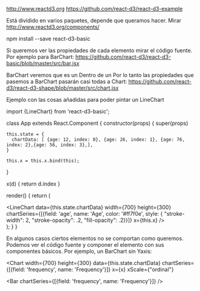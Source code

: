 http://www.reactd3.org
https://github.com/react-d3/react-d3-example

Está dividido en varios paquetes, depende que queramos hacer. Mirar http://www.reactd3.org/components/

npm install --save react-d3-basic


Si queremos ver las propiedades de cada elemento mirar el código fuente.
Por ejemplo para BarChart: https://github.com/react-d3/react-d3-basic/blob/master/src/bar.jsx

BarChart veremos que es un <Bar> Dentro de un <Chart>
Por lo tanto las propiedades que pasemos a BarChart pasarán casi todas a Chart: https://github.com/react-d3/react-d3-shape/blob/master/src/chart.jsx


Ejemplo con las cosas añadidas para poder pintar un LineChart


import {LineChart} from 'react-d3-basic';

class App extends React.Component {
  constructor(props) {
    super(props)

    this.state = {
      chartData: [ {age: 12, index: 0}, {age: 26, index: 1}, {age: 76, index: 2},{age: 56, index: 3},],
    }

    this.x = this.x.bind(this);
  }

  x(d) {
    return d.index
  }

  render() {
    return (
      <div>
        <LineChart
          data={this.state.chartData}
          width={700}
          height={300}
          chartSeries={[{field: 'age', name: 'Age', color: '#ff7f0e', style: { "stroke-width": 2, "stroke-opacity": .2, "fill-opacity": .2}}]}
          x={this.x}
        />
     </div>
	  );
	}
}




En algunos casos ciertos elementos no se comportan como queremos.
Podemos ver el código fuente y componer el elemento con sus componentes básicos.
Por ejemplo, un BarChart sin Yaxis:

<Chart
  width={700}
  height={300}
  data={this.state.chartData}
  chartSeries={[{field: 'frequency', name: 'Frequency'}]}
  x={x}
  xScale={"ordinal"}
  >
  <Bar
    chartSeries={[{field: 'frequency', name: 'Frequency'}]}
  />
  <Xaxis/>
</Chart>
